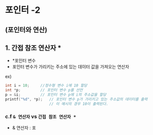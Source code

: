 # 포인터 -2
## (포인터와 연산)

## 1. 간접 참조 연산자 *
- *포인터 변수 
- 포인터 변수가 가리키는 주소에 있는 데이터 값을 가져오는 연산자

ex) 
```C
int i = 10;     //정수형 변수 i에 10 할당
int *p;         // 포인터 변수 p를 선언
p = &i;         // 포인터 변수 p에 i의 주소값을 할당 
printf("%d", *p);   // 포인터 변수 p가 가리키고 있는 주소값의 데이터를 출력
                    // 이 예시의 경우 10이 출력된다. 
```

### c.f `& 연산자` vs `간접 참조 연산자 *`
- & 연산자 : 포


## 
